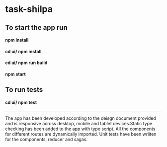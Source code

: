 # task-shilpa

## To start the app run 
#### npm install
#### cd ui/ npm install
#### cd ui/ npm run build
#### npm start

## To run tests
#### cd ui/ npm test

***

The app has been developed according to the deisgn document provided and is responsive across desktop, mobile and tablet devices.Static type checking has been added to the app with type script. All the components for different routes are dynamically imported.
Unit tests have been wriiten for the components, reducer and sagas.


